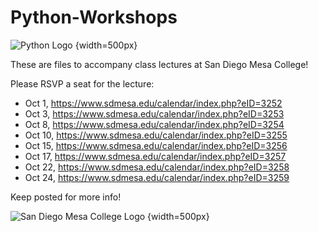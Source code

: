 # Python-Workshops

![Python Logo](https://www.python.org/static/community_logos/python-logo-master-v3-TM.png) {width=500px}

These are files to accompany class lectures at San Diego Mesa College!

Please RSVP a seat for the lecture:
* Oct 1, https://www.sdmesa.edu/calendar/index.php?eID=3252
* Oct 3, https://www.sdmesa.edu/calendar/index.php?eID=3253
* Oct 8, https://www.sdmesa.edu/calendar/index.php?eID=3254
* Oct 10, https://www.sdmesa.edu/calendar/index.php?eID=3255
* Oct 15, https://www.sdmesa.edu/calendar/index.php?eID=3256
* Oct 17, https://www.sdmesa.edu/calendar/index.php?eID=3257
* Oct 22, https://www.sdmesa.edu/calendar/index.php?eID=3258
* Oct 24, https://www.sdmesa.edu/calendar/index.php?eID=3259

Keep posted for more info!

![San Diego Mesa College Logo](https://www.sdccd.edu/docs/district/logos/Campus%20logos/mesaWithDO_color_horiz.png) {width=500px}
